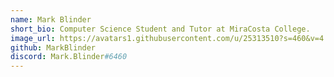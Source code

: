 ```yaml
---
name: Mark Blinder
short_bio: Computer Science Student and Tutor at MiraCosta College.
image_url: https://avatars1.githubusercontent.com/u/25313510?s=460&v=4
github: MarkBlinder
discord: Mark.Blinder#6460
---
```

